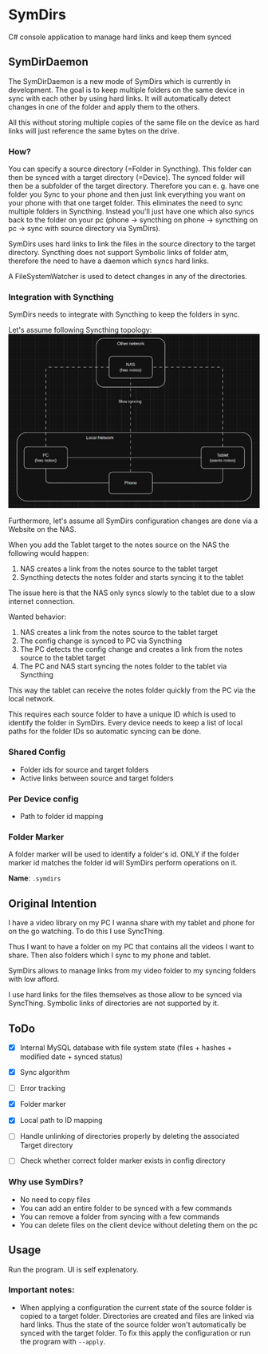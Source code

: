 # SymDirs
C# console application to manage hard links and keep them synced

## SymDirDaemon
The SymDirDaemon is a new mode of SymDirs which is currently in development.
The goal is to keep multiple folders on the same device in sync with each other by using hard links.
It will automatically detect changes in one of the folder and apply them to the others.

All this without storing multiple copies of the same file on the device as hard links will just reference the same bytes on the drive.

### How?
You can specify a source directory (=Folder in Syncthing). This folder can then be synced with a target directory (=Device).
The synced folder will then be a subfolder of the target directory.
Therefore you can e. g. have one folder you Sync to your phone and then just link everything you want on your phone with that one target folder.
This eliminates the need to sync multiple folders in Syncthing. Instead you'll just have one which also syncs back to the folder on your pc (phone -> syncthing on phone -> syncthing on pc -> sync with source directory via SymDirs).

SymDirs uses hard links to link the files in the source directory to the target directory. Syncthing does not support Symbolic links of folder atm, therefore the need to have a daemon which syncs hard links.

A FileSystemWatcher is used to detect changes in any of the directories.

### Integration with Syncthing
SymDirs needs to integrate with Syncthing to keep the folders in sync.

Let's assume following Syncthing topology:
![topology.png](topology.png)

Furthermore, let's assume all SymDirs configuration changes are done via a Website on the NAS.

When you add the Tablet target to the notes source on the NAS the following would happen:
1. NAS creates a link from the notes source to the tablet target
2. Syncthing detects the notes folder and starts syncing it to the tablet

The issue here is that the NAS only syncs slowly to the tablet due to a slow internet connection.

Wanted behavior:
1. NAS creates a link from the notes source to the tablet target
2. The config change is synced to PC via Syncthing
3. The PC detects the config change and creates a link from the notes source to the tablet target
4. The PC and NAS start syncing the notes folder to the tablet via Syncthing

This way the tablet can receive the notes folder quickly from the PC via the local network.

This requires each source folder to have a unique ID which is used to identify the folder in SymDirs.
Every device needs to keep a list of local paths for the folder IDs so automatic syncing can be done.

### Shared Config
- Folder ids for source and target folders
- Active links between source and target folders

### Per Device config
- Path to folder id mapping

### Folder Marker
A folder marker will be used to identify a folder's id. ONLY if the folder marker id matches the folder id will SymDirs perform operations on it.

**Name**: `.symdirs`

## Original Intention
I have a video library on my PC I wanna share with my tablet and phone for on the go watching. To do this I use SyncThing.

Thus I want to have a folder on my PC that contains all the videos I want to share. Then also folders which I sync to my phone and tablet.

SymDirs allows to manage links from my video folder to my syncing folders with low afford.

I use hard links for the files themselves as those allow to be synced via SyncThing. Symbolic links of directories are not supported by it.

## ToDo
- [x] Internal MySQL database with file system state (files + hashes + modified date + synced status)
- [x] Sync algorithm
- [ ] Error tracking
- [x] Folder marker
- [x] Local path to ID mapping
- [ ] Handle unlinking of directories properly by deleting the associated Target directory
- [ ] Check whether correct folder marker exists in config directory


### Why use SymDirs?
- No need to copy files
- You can add an entire folder to be synced with a few commands
- You can remove a folder from syncing with a few commands
- You can delete files on the client device without deleting them on the pc

## Usage
Run the program. UI is self explenatory.

### Important notes:
- When applying a configuration the current state of the source folder is copied to a target folder. Directories are created and files are linked via hard links. Thus the state of the source folder won't automatically be synced with the target folder. To fix this apply the configuration or run the program with `--apply`.